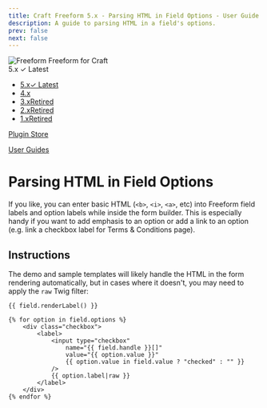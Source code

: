```yaml
---
title: Craft Freeform 5.x - Parsing HTML in Field Options - User Guide
description: A guide to parsing HTML in a field's options.
prev: false
next: false
---
```


<meta property="og:image" content="https://docs.solspace.com/extras/social/craft/freeform/freeform.png" />

<div id="pr-heading">
    <img src="https://docs.solspace.com/extras/icons/products/freeform-icon.png" alt="Freeform" class="pr-image">
    <span class="pr-name">Freeform</span>
    <span class="pr-category">for Craft</span>
    <div class="pr-v-wrapper">
        <div class="pr-v">
            <span class="pr-v-v">5.x</span>
            <span class="pr-v-type pr-latest">✓ Latest</span>
            <span class="pr-v-arrow arrow down"></span>
        </div>
        <ul class="pr-v-list">
            <li><a href="/craft/freeform/v5/">5.x<span class="pr-v-type pr-latest">✓ Latest</span></a></li>
            <li><a href="/craft/freeform/v4/">4.x</a></li>
            <li><a href="/craft/freeform/v3/">3.x<span class="pr-v-type pr-retired">Retired</span></a></li>
            <li><a href="/craft/freeform/v2/">2.x<span class="pr-v-type pr-retired">Retired</span></a></li>
            <li><a href="/craft/freeform/v1/">1.x<span class="pr-v-type pr-retired">Retired</span></a></li>
        </ul>
    </div>
    <div class="pr-buy">
        <a href="https://plugins.craftcms.com/freeform" class="button button-blue"><span class="external-url">Plugin Store</span></a>
    </div>
</div>

<span class="page-section"><a href="/craft/freeform/v5/guides/">User Guides</a></span>

# Parsing HTML in Field Options

If you like, you can enter basic HTML (`<b>`, `<i>`, `<a>`, etc) into Freeform field labels and option labels while inside the form builder. This is especially handy if you want to add emphasis to an option or add a link to an option (e.g. link a checkbox label for Terms & Conditions page).


## Instructions

The demo and sample templates will likely handle the HTML in the form rendering automatically, but in cases where it doesn't, you may need to apply the `raw` Twig filter:

``` twig {11}
{{ field.renderLabel() }}

{% for option in field.options %}
    <div class="checkbox">
        <label>
            <input type="checkbox"
                name="{{ field.handle }}[]"
                value="{{ option.value }}"
                {{ option.value in field.value ? "checked" : "" }}
            />
            {{ option.label|raw }}
        </label>
    </div>
{% endfor %}
```
